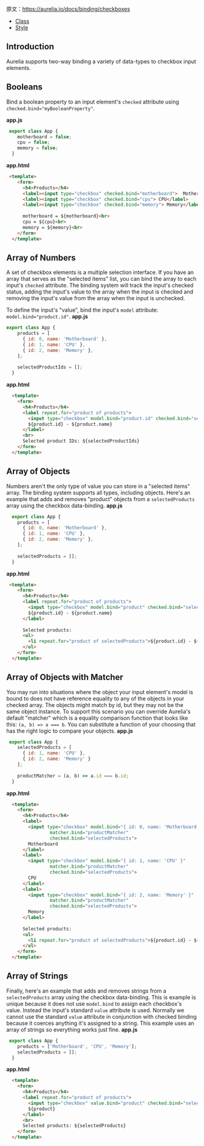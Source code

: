 原文：https://aurelia.io/docs/binding/checkboxes

* [Class](#class)
* [Style](#style)


<section>

## Introduction

Aurelia supports two-way binding a variety of data-types to checkbox input elements.

</section>

<section>

## Booleans

Bind a boolean property to an input element's `checked` attribute using `checked.bind="myBooleanProperty"`.

**app.js**
```javascript
 export class App {
    motherboard = false;
    cpu = false;
    memory = false;
  }
```
**app.html**
```html
 <template>
    <form>
      <h4>Products</h4>
      <label><input type="checkbox" checked.bind="motherboard">  Motherboard</label>
      <label><input type="checkbox" checked.bind="cpu"> CPU</label>
      <label><input type="checkbox" checked.bind="memory"> Memory</label>
  
      motherboard = ${motherboard}<br>
      cpu = ${cpu}<br>
      memory = ${memory}<br>
    </form>
  </template>
```

## Array of Numbers

A set of checkbox elements is a multiple selection interface. If you have an array that serves as the "selected items" list, you can bind the array to each input's `checked` attribute. The binding system will track the input's checked status, adding the input's value to the array when the input is checked and removing the input's value from the array when the input is unchecked.

To define the input's "value", bind the input's `model` attribute: `model.bind="product.id"`.
**app.js**
```javascript
export class App {
    products = [
      { id: 0, name: 'Motherboard' },
      { id: 1, name: 'CPU' },
      { id: 2, name: 'Memory' },
    ];
  
    selectedProductIds = [];
  }
```
**app.html**
```html
  <template>
    <form>
      <h4>Products</h4>
      <label repeat.for="product of products">
        <input type="checkbox" model.bind="product.id" checked.bind="selectedProductIds">
        ${product.id} - ${product.name}
      </label>
      <br>
      Selected product IDs: ${selectedProductIds}
    </form>
  </template>
```
## Array of Objects

Numbers aren't the only type of value you can store in a "selected items" array. The binding system supports all types, including objects. Here's an example that adds and removes "product" objects from a `selectedProducts` array using the checkbox data-binding.
**app.js**
```javascript
  export class App {
    products = [
      { id: 0, name: 'Motherboard' },
      { id: 1, name: 'CPU' },
      { id: 2, name: 'Memory' },
    ];
  
    selectedProducts = [];
  }
```
**app.html**
```html
 <template>
    <form>
      <h4>Products</h4>
      <label repeat.for="product of products">
        <input type="checkbox" model.bind="product" checked.bind="selectedProducts">
        ${product.id} - ${product.name}
      </label>
  
      Selected products:
      <ul>
        <li repeat.for="product of selectedProducts">${product.id} - ${product.name}</li>
      </ul>
    </form>
  </template>
```
## Array of Objects with Matcher

You may run into situations where the object your input element's model is bound to does not have reference equality to any of the objects in your checked array. The objects might match by id, but they may not be the same object instance. To support this scenario you can override Aurelia's default "matcher" which is a equality comparison function that looks like this: `(a, b) => a === b`. You can substitute a function of your choosing that has the right logic to compare your objects.
**app.js**
```javascript
 export class App {
    selectedProducts = [
      { id: 1, name: 'CPU' },
      { id: 2, name: 'Memory' }
    ];
  
    productMatcher = (a, b) => a.id === b.id;
  }
```
**app.html**
```html
  <template>
    <form>
      <h4>Products</h4>
      <label>
        <input type="checkbox" model.bind="{ id: 0, name: 'Motherboard' }"
                matcher.bind="productMatcher"
                checked.bind="selectedProducts">
        Motherboard
      </label>
      <label>
        <input type="checkbox" model.bind="{ id: 1, name: 'CPU' }"
                matcher.bind="productMatcher"
                checked.bind="selectedProducts">
        CPU
      </label>
      <label>
        <input type="checkbox" model.bind="{ id: 2, name: 'Memory' }"
                matcher.bind="productMatcher"
                checked.bind="selectedProducts">
        Memory
      </label>
  
      Selected products:
      <ul>
        <li repeat.for="product of selectedProducts">${product.id} - ${product.name}</li>
      </ul>
    </form>
  </template>
```
## Array of Strings

Finally, here's an example that adds and removes strings from a `selectedProducts` array using the checkbox data-binding. This is example is unique because it does not use `model.bind` to assign each checkbox's value. Instead the input's standard `value` attribute is used. Normally we cannot use the standard `value` attribute in conjunction with checked binding because it coerces anything it's assigned to a string. This example uses an array of strings so everything works just fine.
**app.js**
```javascript
 export class App {
    products = ['Motherboard', 'CPU', 'Memory'];
    selectedProducts = [];
  }
```
**app.html**
```html
  <template>
    <form>
      <h4>Products</h4>
      <label repeat.for="product of products">
        <input type="checkbox" value.bind="product" checked.bind="selectedProducts">
        ${product}
      </label>
      <br>
      Selected products: ${selectedProducts}
    </form>
  </template>
```
</section>